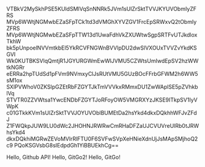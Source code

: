 VTBkV2MySkhPSE5KUldSMlVqSnNNRk5JVm1sUlZrSktTVVJKYUVObmIyZFRS
MVp6WWtjNGMwbEZaSFpTCk1td3dVMGhXYVZGV1FrcEpSRWxvQ2tObmIyZFRS
MVp6WWtjNGMwbEZaSFpTTW13d1UwaFdhVkZXUWtwSgpSRTFvUTJkdloxTkhW
bk5pUnpoelNVVmtkbEl5YkRCVFNGWnBVVlpDU2dwSlVXOUxTVVZvYkdKSGVI
Wk0KUTBKSVlqQmtjR1JGYURGWmEwWlJVMU5CZWtsUmIwdEpSV2hzWWtkNGRr
eERRa2hpTUdSd1pFVm9NVmxyClJsRUtVMU5GUzBOcFFrbGFWM2h6WW5sM1ox
SXlPVWhoV0ZKSlpGZEtRbFZGYTJkTmVVVkxRMmxDU1ZwWAplSE5pZVhkblVq
STVTR0ZZVWtsa1YwcENDbFZGYTJoRFoyOW5VMGRXYzJKSE9ITkpSV1IyVWpK
c01GTkkKVm1sUlZrSktTVVJOYUVOblBUMEtDa2hsYkd4dkxDQkhhWFJvZFdJ
Z1FWQkpJUW9LU0dWc2JHOHNJRWRwCmRHaDFZaUJCVUVreUlRb0tJRWhsYkd4
dkxDQkhiMGRwZEVoMVlrRlFTU0F6SVFwSVpXeHNieXdnUjJsMApSMjhoQ2c9
PQoKSGVsbG8sIEdpdGh1YiBBUEkhCg==

Hello, Github API!
Hello, GitGo2!
Hello, GitGo!

